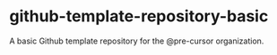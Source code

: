# github-template-repository-basic
A basic Github template repository for the @pre-cursor organization.
